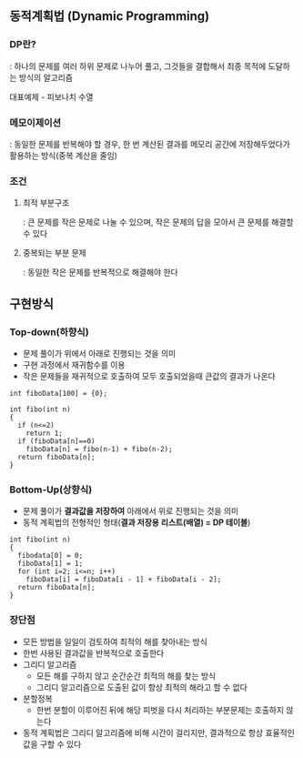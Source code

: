 ## 동적계획법 (Dynamic Programming)



### DP란?

: 하나의 문제를 여러 하위 문제로 나누어 풀고, 그것들을 결합해서 최종 목적에 도달하는 방식의 알고리즘

대표예제 - 피보나치 수열

### 메모이제이션

: 동일한 문제를 반복해야 할 경우, 한 번 계산된 결과를 메모리 공간에 저장해두었다가 활용하는 방식(중복 계산을 줄임)

### 조건

1. 최적 부분구조 

   : 큰 문제를 작은 문제로 나눌 수 있으며, 작은 문제의 답을 모아서 큰 문제를 해결할 수 있다

2. 중복되는 부분 문제

   : 동일한 작은 문제를 반복적으로 해결해야 한다

## 구현방식

### Top-down(하향식)

- 문제 풀이가 위에서 아래로 진행되는 것을 의미
- 구현 과정에서 재귀함수를 이용
- 작은 문제들을 재귀적으로 호출하여 모두 호출되었을때 큰값의 결과가 나온다

```
int fiboData[100] = {0};

int fibo(int n)
{
  if (n<=2) 
    return 1;
  if (fiboData[n]==0)
    fiboData[n] = fibo(n-1) + fibo(n-2);
  return fiboData[n];
}
```

### Bottom-Up(상향식)

- 문제 풀이가 **결과값을 저장하여** 아래에서 위로 진행되는 것을 의미
- 동적 계획법의 전형적인 형태(**결과 저장용 리스트(배열) = DP 테이블**)

```
int fibo(int n)
{
  fibodata[0] = 0;
  fiboData[1] = 1;
  for (int i=2; i<=n; i++)
    fiboData[i] = fiboData[i - 1] + fiboData[i - 2];
  return fiboData[n];
}
```

###  장단점

- 모든 방법을 일일이 검토하여 최적의 해를 찾아내는 방식
- 한번 사용된 결과값을 반복적으로 호출한다
- 그리디 알고리즘
  - 모든 해를 구하지 않고 순간순간 최적의 해를 찾는 방식
  - 그리디 알고리즘으로 도출된 값이 항상 최적의 해라고 할 수 없다
- 분할정복
  - 한번 분할이 이루어진 뒤에 해당 피벗을 다시 처리하는 부분문제는 호출하지 않는다
- 동적 계획법은 그리디 알고리즘에 비해 시간이 걸리지만, 결과적으로 항상 효율적인 값을 구할 수 있다
